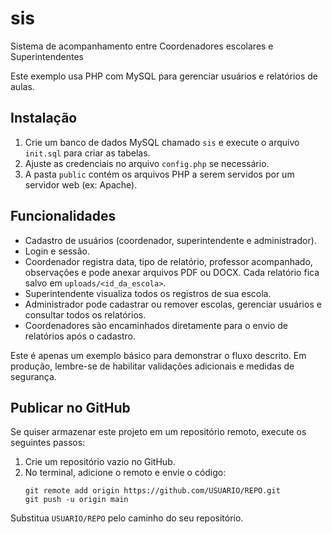 # sis
Sistema de acompanhamento entre Coordenadores escolares e Superintendentes

Este exemplo usa PHP com MySQL para gerenciar usuários e relatórios de aulas.

## Instalação
1. Crie um banco de dados MySQL chamado `sis` e execute o arquivo `init.sql` para criar as tabelas.
2. Ajuste as credenciais no arquivo `config.php` se necessário.
3. A pasta `public` contém os arquivos PHP a serem servidos por um servidor web (ex: Apache).

## Funcionalidades
- Cadastro de usuários (coordenador, superintendente e administrador).
- Login e sessão.
- Coordenador registra data, tipo de relatório, professor acompanhado, observações e pode anexar arquivos PDF ou DOCX. Cada relatório fica salvo em `uploads/<id_da_escola>`.
- Superintendente visualiza todos os registros de sua escola.
- Administrador pode cadastrar ou remover escolas, gerenciar usuários e consultar todos os relatórios.
- Coordenadores são encaminhados diretamente para o envio de relatórios após o cadastro.

Este é apenas um exemplo básico para demonstrar o fluxo descrito. Em produção, lembre-se de habilitar validações adicionais e medidas de segurança.

## Publicar no GitHub
Se quiser armazenar este projeto em um repositório remoto, execute os seguintes passos:

1. Crie um repositório vazio no GitHub.
2. No terminal, adicione o remoto e envie o código:
   ```
   git remote add origin https://github.com/USUARIO/REPO.git
   git push -u origin main
   ```
Substitua `USUARIO/REPO` pelo caminho do seu repositório.
